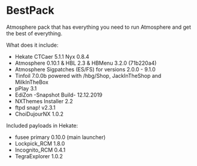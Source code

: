 # BestPack

Atmosphere pack that has everything you need to run Atmosphere and get the best of everything.

What does it include:

* Hekate CTCaer 5.1.1 Nyx 0.8.4
* Atmosphere 0.10.1 & HBL 2.3 & HBMenu 3.2.0 (71b220a4)
* Atmosphere Sigpatches (ES/FS) for versions 2.0.0 - 9.1.0
* Tinfoil 7.0.0b powered with /hbg/Shop, JackInTheShop and MilkInTheBox
* pPlay 3.1
* EdiZon -Snapshot Build- 12.12.2019
* NXThemes Installer 2.2
* ftpd snap! v2.3.1
* ChoiDujourNX 1.0.2

Included payloads in Hekate:

* fusee primary 0.10.0 (main launcher)
* Lockpick_RCM 1.8.0
* Incognito_RCM 0.4.1
* TegraExplorer 1.0.2
 

